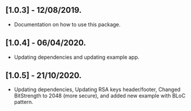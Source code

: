 ## [1.0.3] - 12/08/2019.

* Documentation on how to use this package.

## [1.0.4] - 06/04/2020.

* Updating dependencies and updating example app.


## [1.0.5] - 21/10/2020.

* Updating dependencies, Updating RSA keys header/footer, Changed BitStrength to 2048 (more secure), and added new example with BLoC pattern.

